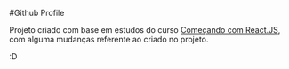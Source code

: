 #Github Profile

Projeto criado com base em estudos do curso [Começando com React.JS](http://jscasts.teachable.com/courses/comecando-com-react-js/lectures/1135586), com alguma mudanças referente ao criado no projeto.

:D